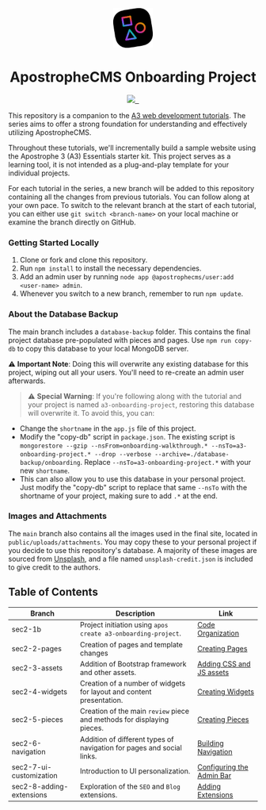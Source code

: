 <div align="center">
  <img src="https://raw.githubusercontent.com/apostrophecms/apostrophe/main/logo.svg" alt="ApostropheCMS logo" width="80" height="80">

  <h1>ApostropheCMS Onboarding Project</h1>
  <p>
    <a aria-label="Apostrophe logo" href="https://v3.docs.apostrophecms.org">
      <img src="https://img.shields.io/badge/MADE%20FOR%20ApostropheCMS-000000.svg?style=for-the-badge&logo=Apostrophe&labelColor=6516dd">
    </a>
    <a aria-label="Join the community on Discord" href="http://chat.apostrophecms.org">
      <img alt="" src="https://img.shields.io/discord/517772094482677790?color=5865f2&label=Join%20the%20Discord&logo=discord&logoColor=fff&labelColor=000&style=for-the-badge&logoWidth=20">
    </a>
    <a aria-label="License" href="https://github.com/apostrophecms/blog/blob/main/LICENSE.md">
      <img alt="" src="https://img.shields.io/static/v1?style=for-the-badge&labelColor=000000&label=License&message=MIT&color=3DA639">
    </a>
  </p>
</div>

This repository is a companion to the [A3 web development tutorials](https://v3.docs.apostrophecms.org/tutorials/introduction.html). The series aims to offer a strong foundation for understanding and effectively utilizing ApostropheCMS.

Throughout these tutorials, we'll incrementally build a sample website using the Apostrophe 3 (A3) Essentials starter kit. This project serves as a learning tool, it is not intended as a plug-and-play template for your individual projects.

For each tutorial in the series, a new branch will be added to this repository containing all the changes from previous tutorials. You can follow along at your own pace. To switch to the relevant branch at the start of each tutorial, you can either use `git switch <branch-name>` on your local machine or examine the branch directly on GitHub.

### Getting Started Locally
1. Clone or fork and clone this repository.
2. Run `npm install` to install the necessary dependencies.
3. Add an admin user by running `node app @apostrophecms/user:add <user-name> admin`.
4. Whenever you switch to a new branch, remember to run `npm update`.

### About the Database Backup
The main branch includes a `database-backup` folder. This contains the final project database pre-populated with pieces and pages. Use `npm run copy-db` to copy this database to your local MongoDB server. 

⚠️ **Important Note**: Doing this will overwrite any existing database for this project, wiping out all your users. You'll need to re-create an admin user afterwards. 

> ⚠️ **Special Warning**: If you're following along with the tutorial and your project is named `a3-onboarding-project`, restoring this database will overwrite it. To avoid this, you can:
  - Change the `shortname` in the `app.js` file of this project.
  - Modify the "copy-db" script in `package.json`. The existing script is `mongorestore --gzip --nsFrom=onboarding-walkthrough.* --nsTo=a3-onboarding-project.* --drop --verbose --archive=./database-backup/onboarding`. Replace `--nsTo=a3-onboarding-project.*` with your new `shortname`.
  - This can also allow you to use this database in your personal project. Just modify the "copy-db" script to replace that same `--nsTo` with the shortname of your project, making sure to add `.*` at the end.

### Images and Attachments
The `main` branch also contains all the images used in the final site, located in `public/uploads/attachments`. You may copy these to your personal project if you decide to use this repository's database. A majority of these images are sourced from [Unsplash](https://unsplash.com), and a file named `unsplash-credit.json` is included to give credit to the authors.

## Table of Contents

| Branch | Description | Link |
|--------|-------------|------|
| sec2-1b | Project initiation using `apos create a3-onboarding-project`. | [Code Organization](https://v3.docs.apostrophecms.org/tutorials/code-organization.html)|
| sec2-2-pages | Creation of pages and template changes | [Creating Pages](https://v3.docs.apostrophecms.org/tutorials/pages.html) |
| sec2-3-assets | Addition of Bootstrap framework and other assets. | [Adding CSS and JS assets](https://v3.docs.apostrophecms.org/tutorials/assets.html) |
| sec2-4-widgets | Creation of a number of widgets for layout and content presentation. | [Creating Widgets](https://v3.docs.apostrophecms.org/tutorials/widgets.html) |
| sec2-5-pieces | Creation of the main `review` piece and methods for displaying pieces. | [Creating Pieces](https://v3.docs.apostrophecms.org/tutorials/pieces.html) |
| sec2-6-navigation | Addition of different types of navigation for pages and social links. | [Building Navigation](https://v3.docs.apostrophecms.org/tutorials/navigation.html) |
| sec2-7-ui-customization | Introduction to UI personalization. | [Configuring the Admin Bar](https://v3.docs.apostrophecms.org/tutorials/admin-ui.html) |
| sec2-8-adding-extensions | Exploration of the `SEO` and `Blog` extensions. | [Adding Extensions](https://v3.docs.apostrophecms.org/tutorials/adding-extensions.html) |
